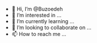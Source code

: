- 👋 Hi, I’m @Buzoedeh
- 👀 I’m interested in ...
- 🌱 I’m currently learning ...
- 💞️ I’m looking to collaborate on ...
- 📫 How to reach me ...

<!---
Buzoedeh/Buzoedeh is a ✨ special ✨ repository because its `README.md` (this file) appears on your GitHub profile.
You can click the Preview link to take a look at your changes.
--->

